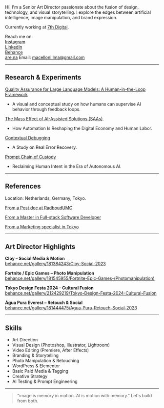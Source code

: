Hi! I'm a Senior Art Director passionate about the fusion of design, technology, and visual storytelling. I explore the edges between artificial intelligence, image manipulation, and brand expression.

Currently working at [7th Digital](https://www.7th.digital).

Reach me on:  
[Instagram](https://www.instagram.com/lmacelloni/)  
[LinkedIn](https://www.linkedin.com/in/lucas-macelloni/)  
[Behance](https://www.behance.net/lmacelloni)  
[are.na](https://www.are.na/lucas-macelloni/channels)
Email: macelloni.lma@gmail.com  

---

## Research & Experiments

[Quality Assurance for Large Language Models: A Human-in-the-Loop Framework](https://gist.github.com/lmacelloni/8cfefc9e32e7eb5bb719b0759d337d14)
- A visual and conceptual study on how humans can supervise AI behavior through feedback loops.

[The Mass Effect of AI-Assisted Solutions (SAAs)](https://gist.github.com/lmacelloni/0ecc5a9dde6c2ae4ca38196876f48f86).
- How Automation Is Reshaping the Digital Economy and Human Labor.
  
[Contextual Debugging](https://gist.github.com/lmacelloni/da35a2c8ba3a1d5acd9b593411e5950a)
- A Study on Real Error Recovery.
  
[Prompt Chain of Custody](https://gist.github.com/lmacelloni/bcbfe809e58e1920ff9d456eb277d192)
- Reclaiming Human Intent in the Era of Autonomous AI.

---
## References

Location: Netherlands, Germany, Tokyo.

[From a Post doc at RadboudUMC](https://drive.google.com/file/d/12667xDKQHZHhdY0CJoUVv5S3E5Mb2bee/view?usp=sharing)

[From a Master in Full-stack Software Developer](https://drive.google.com/file/d/1cu3HPCqnk92Q5YsXUHaRlsfhJug6b2uT/view?usp=sharing)

[From a Marketing specialist in Tokyo](https://drive.google.com/file/d/1_VombdpedNwvtXa4A4QwUZ-vxFH43lDz/view?usp=sharing)

---
## Art Director Highlights

**Cloy – Social Media & Motion**  
[behance.net/gallery/181384243/Cloy-Social-2023](https://www.behance.net/gallery/181384243/Cloy-Social-2023)

**Fortnite / Epic Games – Photo Manipulation**  
[behance.net/gallery/181545955/Fortnite-Epic-Games-(Photomanipulation)](https://www.behance.net/gallery/181545955/Fortnite-Epic-Games-(Photomanipulation))

**Tokyo Design Festa 2024 – Cultural Fusion**  
[behance.net/gallery/212429219/Tokyo-Design-Festa-2024-Cultural-Fusion](https://www.behance.net/gallery/212429219/Tokyo-Design-Festa-2024-Cultural-Fusion)

**Água Pura Everest – Retouch & Social**  
[behance.net/gallery/181444475/Agua-Pura-Retouch-Social-2023](https://www.behance.net/gallery/181444475/Agua-Pura-Retouch-Social-2023)

---

## Skills

- Art Direction  
- Visual Design (Photoshop, Illustrator, Lightroom)  
- Video Editing (Premiere, After Effects)  
- Branding & Storytelling  
- Photo Manipulation & Retouching  
- WordPress & Elementor  
- Basic Paid Media & Tagging  
- Creative Strategy  
- AI Testing & Prompt Engineering

---

> "image is memory in motion. AI is motion with memory."
> Let's build from both.
